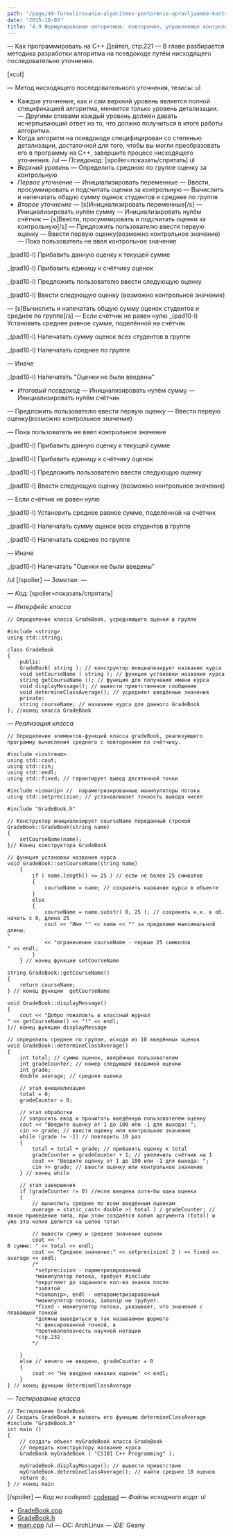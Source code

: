 ```yaml
---
path: "/page/49-formulirovanie-algoritmov-povtorenie-upravljaemoe-kontrolnym-znacheniem"
date: "2015-10-03"
title: "4.9 Формулирование алгоритмов: повторение, управляемое контрольным значением"
---
```

— Как программировать на C++ Дейтел, стр.221
— В главе разбирается методика разработки алгоритма на псевдокоде путём нисходящего последовательно уточнения.

[xcut]

— Метод нисходящего последовательного уточнения, тезисы:
ul
* Каждое уточнение, как и сам верхний уровень является полной спецификацией алгоритма, меняется только уровень детализации.
— Другими словами каждый уровень должен давать исчерпывающий ответ на то, что должно получиться в итоге работы алгоритма.
* Когда алгоритм на псевдокоде специфицирован со степенью детализации, достаточной для того, чтобы вы могли преобразовать его в программу на C++, завершите процесс нисходящего уточнения.
/ul
—  *Псевдокод:*
[spoiler=показать/спрятать]
ul
*  *Верхний уровень*
— Определить среднюю по группе оценку за контрольную
*  *Первое уточнение*
— Инициализировать переменные
— Ввести, просуммировать и подсчитать оценки за контрольную
— Вычислить и напечатать общую сумму оценок студентов и среднее по группе
*  *Второе уточнение*
— [s]Инициализировать переменные[/s]
— Инициализировать нулём сумму
— Инициализировать нулём счётчик
— [s]Ввести, просуммировать и подсчитать оценки за контрольную[/s]
— Предложить пользователю ввести первую оценку
— Ввести первую оценку(возможно контрольное значение)
— Пока пользователь не ввел контрольное значение

_(pad10-l)  Прибавить данную оценку к текущей сумме

_(pad10-l)  Прибавить единицу к счётчику оценок

_(pad10-l)  Предложить пользователю ввести следующую оценку

_(pad10-l)  Ввести следующую оценку (возможно контрольное значение)

— [s]Вычислить и напечатать общую сумму оценок студентов и среднее по группе[/s]
— Если счётчик не равен нулю
_(pad10-l) Установить среднее равное сумме, поделённой на счётчик

_(pad10-l) Напечатать сумму оценок всех студентов в группе

_(pad10-l) Напечатать среднее по группе

— Иначе

_(pad10-l) Напечатать "Оценки не были введены"

*  *Итоговый псевдокод*
— Инициализировать нулём сумму
— Инициализировать нулём счётчик


— Предложить пользователю ввести первую оценку
— Ввести первую оценку(возможно контрольное значение)


— Пока пользователь не ввел контрольное значение

_(pad10-l)  Прибавить данную оценку к текущей сумме

_(pad10-l)  Прибавить единицу к счётчику оценок

_(pad10-l)  Предложить пользователю ввести следующую оценку

_(pad10-l)  Ввести следующую оценку (возможно контрольное значение)


— Если счётчик не равен нулю

_(pad10-l) Установить среднее равное сумме, поделённой на счётчик

_(pad10-l) Напечатать сумму оценок всех студентов в группе

_(pad10-l) Напечатать среднее по группе

— Иначе

_(pad10-l) Напечатать "Оценки не были введены"

/ul
[/spoiler]
—  *Заметки:*
— 

—  *Код:*
[spoiler=показать/спрятать]

—  *Интерфейс класса*

```
// Определение класса GradeBook, усредняющего оценки в группе

#include <string>
using std::string;

class GradeBook
{
	public:
	GradeBook( string ); // конструктор инициализирует название курса
	void setCourseName ( string ); // функция установки названия курса
	string getCourseName (); // функция для получения имени курса
	void displayMessage(); // вывести привтственное сообщение
	void determineClassAverage(); // усредняет введённые значения
	private:
	string courseName; // название курса для данного GradeBook
}; //конец класса GradeBook	

```

—  *Реализация класса*

```
// Определение элементов-функций класса gradeBook, реализующего программу вычисления среднего с повторением по счётчику.

#include <iostream>
using std::cout;
using std::cin;
using std::endl;
using std::fixed; // гарантирует вывод десятичной точки

#include <iomanip> //  параметризированные манипуляторы потока
using std::setprecision; // устанавливает точность вывода чисел

#include "GradeBook.h"

// Конструктор инициализирует courseName переданный строкой
GradeBook::GradeBook(string name)
{
	setCourseName(name);
}// Конец конструктора GradeBook

// функция установки названия курса
void GradeBook::setCourseName(string name)
	{
		if ( name.length() <= 25 ) // если не более 25 символов
		{
			courseName = name; // сохранить название курса в объекте
		}
		else
		{
			courseName = name.substr( 0, 25 ); // сохранить н.к. в об. начать с 0, длина 25
			cout << "Имя "" << name << "" за пределами максимальной длины.
"
			<< "ограничение courseName - первые 25 символов
" << endl;
		}
	} // конец функции setCourseName

string GradeBook::getCourseName()
{
	return courseName;
} // конец функции  getCourseName

void GradeBook::displayMessage()
{
	cout << "Добро пожаловть в классный журнал 
" << getCourseName() << "!" << endl;
}// конец функции displayMessage

// определить среднее по группе, исходя из 10 введённых оценок
void GradeBook::determineClassAverage()
{
	int total; // сумма оценок, введённых пользователем
	int gradeCounter; // номер следующей вводимой оценки
	int grade;
	double average; // средняя оценка

	// этап инициализации
	total = 0;
	gradeCounter = 0;

	// этап обработки
	// запросить ввод и прочитать введённую пользователем оценку
	cout << "Введите оценку от 1 до 100 или -1 для выхода: ";
	cin >> grade; // ввести оценку или контрольное значение	
	while (grade != -1) // повторить 10 раз
	{
		total = total + grade; // прибавить оценку к total
		gradeCounter = gradeCounter + 1; // увеличить счётчик на 1
		cout << "Введите оценку от 1 до 100 или -1 для выхода: ";
		cin >> grade; // ввести оценку или контрольное значение	
	} // конец while

	// этап завершения
	if (gradeCounter != 0) //если введена хотя-бы одна оценка
	{
		// вычислить среднее по всем введённым оценкам
		average = static_cast< double >( total ) / gradeCounter; // явное приведение типа, при этом создаётся копия аргумента (total) и уже эта копия делится на целое тотал
		
		// вывести сумму и среднее значение оценок
		cout << "
В сумме: " << total << endl;
		cout << "Среднее значение:" << setprecision( 2 ) << fixed << average << endl;
		/*
		 *setprecision - парметризированный
		 *манипулятор потока, требует #include
		 *округляет до заданного кол-ва знаков после
		 *запятой
		 *<iomanip>, endl - непараметризированный
		 *манипулятор потока, iomanip не трубует.
		 *fixed - манипулятор потока, указывает, что значения с плавающей точкой
		 *должны выводиться в так называемом формате
		 *с фиксированной точкой, в
		 *противополоэность научной нотации
		 *стр.232
		*/
		
	}
	else // ничего не введено, gradeCounter = 0
	{
		cout << "Не введено никаких оценок" << endl;
	}
} // конец функции determineClassAverage

```

—  *Тестирование класса*

```
// Тестирование GradeBook
// Создать GradeBook и вызвать его функцию determineClassAverage
#include "GradeBook.h"
int main ()
{
	// создать объект myGradeBook класса GradeBook
	// передать конструктору название курса
	GradeBook myGradeBook ( "CS101 C++ Programming" );

	myGradeBook.displayMessage(); // вывести приветствие
	myGradeBook.determineClassAverage(); // найти среднее 10 оценок
	return 0;
} // конец main

```
[/spoiler]
—  *Код на codepad*: <a href="http://codepad.org/hlvFLbxb">codepad</a>
—  *Файлы исходного кода:* 
ul
* <a href="http://stud.ashcherbakov.ru/uploads/_pages/16/gradebook.cpp">GradeBook.cpp</a>
* <a href="http://stud.ashcherbakov.ru/uploads/_pages/16/gradebook.h">GradeBook.h</a>
* <a href="http://stud.ashcherbakov.ru/uploads/_pages/16/main.cpp">main.cpp</a>
/ul
—  *ОС:* ArchLinux
—  *IDE:* Geany